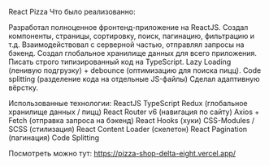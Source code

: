 React Pizza
Что было реализованно: 

Разработал полноценное фронтенд-приложение на ReactJS.
Создал компоненты, страницы, сортировку, поиск, пагинацию, фильтрацию и т.д.
Взаимодействовал с серверной частью, отправлял запросы на бэкенд. 
Создал глобальное хранилище данных для всего приложения.
Писать строго типизированный код на TypeScript.
Lazy Loading (ленивую подгрузку) + debounce (оптимизацию для поиска пицц).
Сode splitting (разделение кода на отдельные JS-файлы)
Сделал адаптивную вёрстку.

Использованные технологии:
ReactJS
TypeScript
Redux (глобальное хранилище данных / пицц)
React Router v6 (навигация по сайту)
Axios + Fetch (отправка запроса на бэкенд)
React Hooks (хуки)
CSS-Modules / SCSS (стилизация)
React Content Loader (скелетон)
React Pagination (пагинация)
Code Splitting

Посмотреть можно тут: 
https://pizza-shop-delta-eight.vercel.app/
